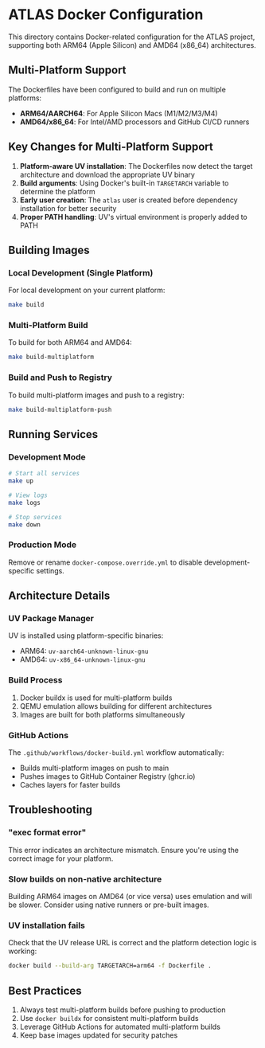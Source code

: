 # ATLAS Docker Configuration

This directory contains Docker-related configuration for the ATLAS project, supporting both ARM64 (Apple Silicon) and AMD64 (x86_64) architectures.

## Multi-Platform Support

The Dockerfiles have been configured to build and run on multiple platforms:
- **ARM64/AARCH64**: For Apple Silicon Macs (M1/M2/M3/M4)
- **AMD64/x86_64**: For Intel/AMD processors and GitHub CI/CD runners

## Key Changes for Multi-Platform Support

1. **Platform-aware UV installation**: The Dockerfiles now detect the target architecture and download the appropriate UV binary
2. **Build arguments**: Using Docker's built-in `TARGETARCH` variable to determine the platform
3. **Early user creation**: The `atlas` user is created before dependency installation for better security
4. **Proper PATH handling**: UV's virtual environment is properly added to PATH

## Building Images

### Local Development (Single Platform)
For local development on your current platform:
```bash
make build
```

### Multi-Platform Build
To build for both ARM64 and AMD64:
```bash
make build-multiplatform
```

### Build and Push to Registry
To build multi-platform images and push to a registry:
```bash
make build-multiplatform-push
```

## Running Services

### Development Mode
```bash
# Start all services
make up

# View logs
make logs

# Stop services
make down
```

### Production Mode
Remove or rename `docker-compose.override.yml` to disable development-specific settings.

## Architecture Details

### UV Package Manager
UV is installed using platform-specific binaries:
- ARM64: `uv-aarch64-unknown-linux-gnu`
- AMD64: `uv-x86_64-unknown-linux-gnu`

### Build Process
1. Docker buildx is used for multi-platform builds
2. QEMU emulation allows building for different architectures
3. Images are built for both platforms simultaneously

### GitHub Actions
The `.github/workflows/docker-build.yml` workflow automatically:
- Builds multi-platform images on push to main
- Pushes images to GitHub Container Registry (ghcr.io)
- Caches layers for faster builds

## Troubleshooting

### "exec format error"
This error indicates an architecture mismatch. Ensure you're using the correct image for your platform.

### Slow builds on non-native architecture
Building ARM64 images on AMD64 (or vice versa) uses emulation and will be slower. Consider using native runners or pre-built images.

### UV installation fails
Check that the UV release URL is correct and the platform detection logic is working:
```bash
docker build --build-arg TARGETARCH=arm64 -f Dockerfile .
```

## Best Practices

1. Always test multi-platform builds before pushing to production
2. Use `docker buildx` for consistent multi-platform builds
3. Leverage GitHub Actions for automated multi-platform builds
4. Keep base images updated for security patches